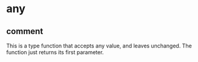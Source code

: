 # any
## comment

This is a type function that accepts any value, and leaves unchanged.
The function just returns its first parameter.